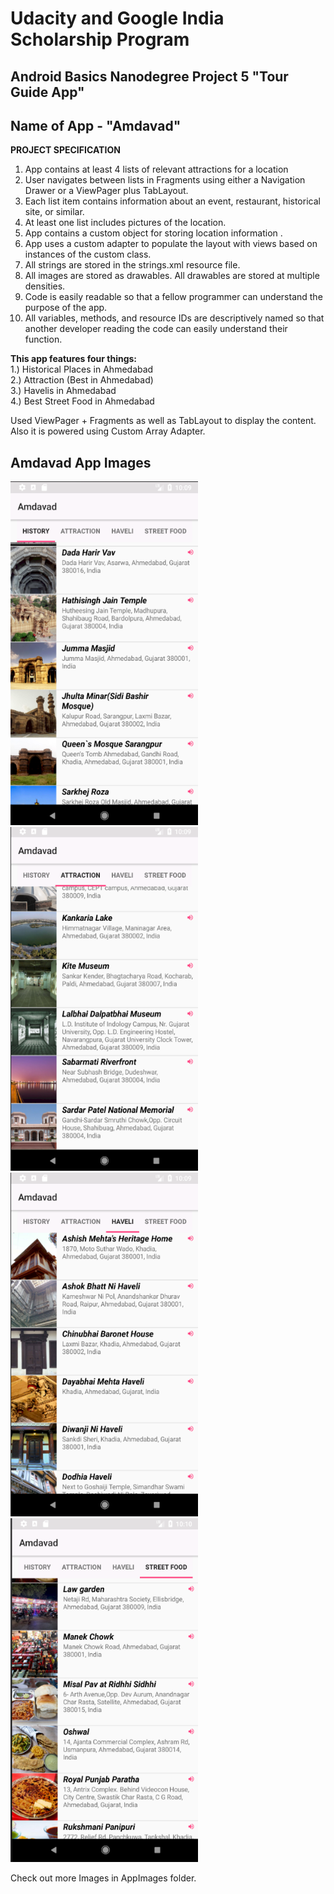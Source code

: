 # Udacity and Google India Scholarship Program
## Android Basics Nanodegree Project 5 "Tour Guide App"
## Name of App - "Amdavad"

<b>PROJECT SPECIFICATION</b>

1. App contains at least 4 lists of relevant attractions for a location
2. User navigates between lists in Fragments using either a Navigation Drawer or a ViewPager plus TabLayout.
3. Each list item contains information about an event, restaurant, historical site, or similar.
4. At least one list includes pictures of the location.
5. App contains a custom object for storing location information .
6. App uses a custom adapter to populate the layout with views based on instances of the custom class.
7. All strings are stored in the strings.xml resource file.
8. All images are stored as drawables. All drawables are stored at multiple densities.
9. Code is easily readable so that a fellow programmer can understand the purpose of the app.
10. All variables, methods, and resource IDs are descriptively named so that another developer reading the code can easily understand their function.

<b>This app features four things:</b> <br>
  1.) Historical Places in Ahmedabad <br>
  2.) Attraction (Best in Ahmedabad) <br>
  3.) Havelis in Ahmedabad <br>
  4.) Best Street Food in Ahmedabad <br>

Used ViewPager + Fragments as well as TabLayout to display the content. Also it is powered using Custom Array Adapter. 
## Amdavad App Images

<img src = "AppImages/2.png" width="300px" height="550px" > <img src = "AppImages/3.png" width="300px" height="550px"><br>
<img src = "AppImages/4.png" width="300px" height="550px" > <img src = "AppImages/5.png" width="300px" height="550px">

Check out more Images in AppImages folder.
